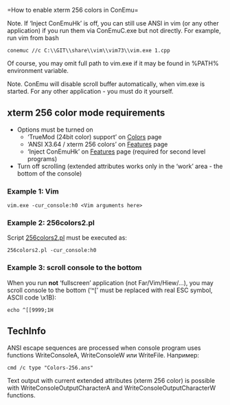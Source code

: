 ﻿=How to enable xterm 256 colors in ConEmu=

Note. If ‘Inject ConEmuHk’ is off, you can still use ANSI in vim (or any other application)
if you run them via ConEmuC.exe but not directly. For example, run vim from bash
```
conemuc //c C:\\GIT\\share\\vim\\vim73\\vim.exe 1.cpp
```
Of course, you may omit full path to vim.exe if it may be found in %PATH% environment variable.

Note. ConEmu will disable scroll buffer automatically, when vim.exe is started.
For any other application - you must do it yourself.

## xterm 256 color mode requirements ##
  * Options must be turned on
    * ‘TrueMod (24bit color) support’ on [Colors](Settings#Colors.md) page
    * ‘ANSI X3.64 / xterm 256 colors’ on [Features](Settings#Features.md) page
    * ‘Inject ConEmuHk’ on [Features](Settings#Features.md) page (required for second level programs)
  * Turn off scrolling (extended attributes works only in the ‘work’ area - the bottom of the console)

### Example 1: Vim ###
```
vim.exe -cur_console:h0 <Vim arguments here>
```

### Example 2: 256colors2.pl ###
Script [256colors2.pl](http://www.frexx.de/xterm-256-notes/data/256colors2.pl) must be executed as:
```
256colors2.pl -cur_console:h0
```

### Example 3: scroll console to the bottom ###
When you run **not** ‘fullscreen’ application (not Far/Vim/Hiew/...),
you may scroll console to the bottom (‘^[’ must be replaced with real ESC symbol, ASCII code \x1B):
```
echo ^[[9999;1H
```

## TechInfo ##
ANSI escape sequences are processed when console program uses functions WriteConsoleA, WriteConsoleW или WriteFile. Например:
```
cmd /c type "Colors-256.ans"
```
Text output with current extended attributes (xterm 256 color) is possible with
WriteConsoleOutputCharacterA and WriteConsoleOutputCharacterW functions.